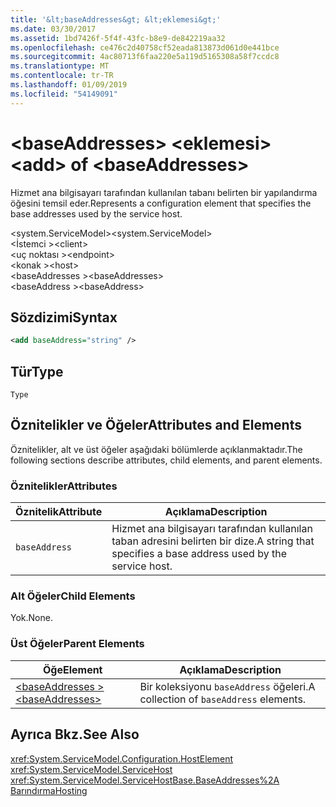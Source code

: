 ```yaml
---
title: '&lt;baseAddresses&gt; &lt;eklemesi&gt;'
ms.date: 03/30/2017
ms.assetid: 1bd7426f-5f4f-43fc-b8e9-de842219aa32
ms.openlocfilehash: ce476c2d40758cf52eada813873d061d0e441bce
ms.sourcegitcommit: 4ac80713f6faa220e5a119d5165308a58f7ccdc8
ms.translationtype: MT
ms.contentlocale: tr-TR
ms.lasthandoff: 01/09/2019
ms.locfileid: "54149091"
---
```

# <a name="ltaddgt-of-ltbaseaddressesgt"></a><span data-ttu-id="e4f34-102">&lt;baseAddresses&gt; &lt;eklemesi&gt;</span><span class="sxs-lookup"><span data-stu-id="e4f34-102">&lt;add&gt; of &lt;baseAddresses&gt;</span></span>
<span data-ttu-id="e4f34-103">Hizmet ana bilgisayarı tarafından kullanılan tabanı belirten bir yapılandırma öğesini temsil eder.</span><span class="sxs-lookup"><span data-stu-id="e4f34-103">Represents a configuration element that specifies the base addresses used by the service host.</span></span>  
  
 <span data-ttu-id="e4f34-104">\<system.ServiceModel></span><span class="sxs-lookup"><span data-stu-id="e4f34-104">\<system.ServiceModel></span></span>  
<span data-ttu-id="e4f34-105">\<İstemci ></span><span class="sxs-lookup"><span data-stu-id="e4f34-105">\<client></span></span>  
<span data-ttu-id="e4f34-106">\<uç noktası ></span><span class="sxs-lookup"><span data-stu-id="e4f34-106">\<endpoint></span></span>  
<span data-ttu-id="e4f34-107">\<konak ></span><span class="sxs-lookup"><span data-stu-id="e4f34-107">\<host></span></span>  
<span data-ttu-id="e4f34-108">\<baseAddresses ></span><span class="sxs-lookup"><span data-stu-id="e4f34-108">\<baseAddresses></span></span>  
<span data-ttu-id="e4f34-109">\<baseAddress ></span><span class="sxs-lookup"><span data-stu-id="e4f34-109">\<baseAddress></span></span>  
  
## <a name="syntax"></a><span data-ttu-id="e4f34-110">Sözdizimi</span><span class="sxs-lookup"><span data-stu-id="e4f34-110">Syntax</span></span>  
  
```xml  
<add baseAddress="string" />
```  
  
## <a name="type"></a><span data-ttu-id="e4f34-111">Tür</span><span class="sxs-lookup"><span data-stu-id="e4f34-111">Type</span></span>  
 `Type`  
  
## <a name="attributes-and-elements"></a><span data-ttu-id="e4f34-112">Öznitelikler ve Öğeler</span><span class="sxs-lookup"><span data-stu-id="e4f34-112">Attributes and Elements</span></span>  
 <span data-ttu-id="e4f34-113">Öznitelikler, alt ve üst öğeler aşağıdaki bölümlerde açıklanmaktadır.</span><span class="sxs-lookup"><span data-stu-id="e4f34-113">The following sections describe attributes, child elements, and parent elements.</span></span>  
  
### <a name="attributes"></a><span data-ttu-id="e4f34-114">Öznitelikler</span><span class="sxs-lookup"><span data-stu-id="e4f34-114">Attributes</span></span>  
  
|<span data-ttu-id="e4f34-115">Öznitelik</span><span class="sxs-lookup"><span data-stu-id="e4f34-115">Attribute</span></span>|<span data-ttu-id="e4f34-116">Açıklama</span><span class="sxs-lookup"><span data-stu-id="e4f34-116">Description</span></span>|  
|---------------|-----------------|  
|`baseAddress`|<span data-ttu-id="e4f34-117">Hizmet ana bilgisayarı tarafından kullanılan taban adresini belirten bir dize.</span><span class="sxs-lookup"><span data-stu-id="e4f34-117">A string that specifies a base address used by the service host.</span></span>|  
  
### <a name="child-elements"></a><span data-ttu-id="e4f34-118">Alt Öğeler</span><span class="sxs-lookup"><span data-stu-id="e4f34-118">Child Elements</span></span>  
 <span data-ttu-id="e4f34-119">Yok.</span><span class="sxs-lookup"><span data-stu-id="e4f34-119">None.</span></span>  
  
### <a name="parent-elements"></a><span data-ttu-id="e4f34-120">Üst Öğeler</span><span class="sxs-lookup"><span data-stu-id="e4f34-120">Parent Elements</span></span>  
  
|<span data-ttu-id="e4f34-121">Öğe</span><span class="sxs-lookup"><span data-stu-id="e4f34-121">Element</span></span>|<span data-ttu-id="e4f34-122">Açıklama</span><span class="sxs-lookup"><span data-stu-id="e4f34-122">Description</span></span>|  
|-------------|-----------------|  
|[<span data-ttu-id="e4f34-123">\<baseAddresses ></span><span class="sxs-lookup"><span data-stu-id="e4f34-123">\<baseAddresses></span></span>](../../../../../docs/framework/configure-apps/file-schema/wcf/baseaddresses.md)|<span data-ttu-id="e4f34-124">Bir koleksiyonu `baseAddress` öğeleri.</span><span class="sxs-lookup"><span data-stu-id="e4f34-124">A collection of `baseAddress` elements.</span></span>|  
  
## <a name="see-also"></a><span data-ttu-id="e4f34-125">Ayrıca Bkz.</span><span class="sxs-lookup"><span data-stu-id="e4f34-125">See Also</span></span>  
 <xref:System.ServiceModel.Configuration.HostElement>  
 <xref:System.ServiceModel.ServiceHost>  
 <xref:System.ServiceModel.ServiceHostBase.BaseAddresses%2A>  
 [<span data-ttu-id="e4f34-126">Barındırma</span><span class="sxs-lookup"><span data-stu-id="e4f34-126">Hosting</span></span>](../../../../../docs/framework/wcf/feature-details/hosting.md)
